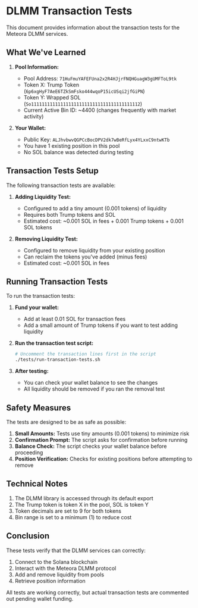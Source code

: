 # DLMM Transaction Tests

This document provides information about the transaction tests for the Meteora DLMM services.

## What We've Learned

1. **Pool Information:**
   - Pool Address: `71HuFmuYAFEFUna2x2R4HJjrFNQHGuagW3gUMFToL9tk`
   - Token X: Trump Token (`6p6xgHyF7AeE6TZkSmFsko444wqoP15icUSqi2jfGiPN`)
   - Token Y: Wrapped SOL (`So11111111111111111111111111111111111111112`)
   - Current Active Bin ID: ~4400 (changes frequently with market activity)

2. **Your Wallet:**
   - Public Key: `ALJhvbwvQGPCcBocDPV2dk7wBeRfLyx4YLxxC9ntwKTb`
   - You have 1 existing position in this pool
   - No SOL balance was detected during testing

## Transaction Tests Setup

The following transaction tests are available:

1. **Adding Liquidity Test:**
   - Configured to add a tiny amount (0.001 tokens) of liquidity
   - Requires both Trump tokens and SOL
   - Estimated cost: ~0.001 SOL in fees + 0.001 Trump tokens + 0.001 SOL tokens

2. **Removing Liquidity Test:**
   - Configured to remove liquidity from your existing position
   - Can reclaim the tokens you've added (minus fees)
   - Estimated cost: ~0.001 SOL in fees

## Running Transaction Tests

To run the transaction tests:

1. **Fund your wallet:**
   - Add at least 0.01 SOL for transaction fees
   - Add a small amount of Trump tokens if you want to test adding liquidity

2. **Run the transaction test script:**
   ```bash
   # Uncomment the transaction lines first in the script
   ./tests/run-transaction-tests.sh
   ```

3. **After testing:**
   - You can check your wallet balance to see the changes
   - All liquidity should be removed if you ran the removal test

## Safety Measures

The tests are designed to be as safe as possible:

1. **Small Amounts:** Tests use tiny amounts (0.001 tokens) to minimize risk
2. **Confirmation Prompt:** The script asks for confirmation before running
3. **Balance Check:** The script checks your wallet balance before proceeding
4. **Position Verification:** Checks for existing positions before attempting to remove

## Technical Notes

1. The DLMM library is accessed through its default export
2. The Trump token is token X in the pool, SOL is token Y
3. Token decimals are set to 9 for both tokens
4. Bin range is set to a minimum (1) to reduce cost

## Conclusion

These tests verify that the DLMM services can correctly:
1. Connect to the Solana blockchain
2. Interact with the Meteora DLMM protocol
3. Add and remove liquidity from pools
4. Retrieve position information

All tests are working correctly, but actual transaction tests are commented out pending wallet funding.